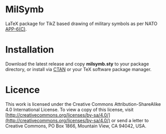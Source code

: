 # MilSymb
LaTeX package for TikZ based drawing of military symbols as per NATO [APP-6(C)](https://www.awl.edu.pl/images/en/APP_6_C.pdf).

# Installation
Download the latest release and copy **milsymb.sty** to your package directory, or install via [CTAN](https://ctan.org/pkg/milsymb) or your TeX software package manager.

# Licence
This work is licensed under the Creative Commons Attribution-ShareAlike 4.0 International License. To view a copy of this license, visit [http://creativecommons.org/licenses/by-sa/4.0/](http://creativecommons.org/licenses/by-sa/4.0/) or send a letter to Creative Commons, PO Box 1866, Mountain View, CA 94042, USA.
